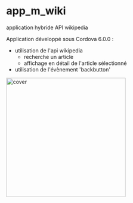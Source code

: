# app_m_wiki
application hybride API wikipedia

Application développé sous Cordova 6.0.0 :

- utilisation de l'api wikipedia
  - recherche un article
  - affichage en détail de l'article sélectionné
- utilisation de l'évènement 'backbutton' 
<span class="border-wrap">
<img src="https://github.com/clamarque/app_m_wiki/blob/master/images/cover.jpg" alt="cover" width="320" />
</span>
